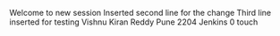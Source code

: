 Welcome to new session 
Inserted second line for the change
Third line inserted for testing
Vishnu Kiran Reddy
Pune
2204
Jenkins
0 touch
